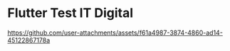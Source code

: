 # Flutter Test IT Digital

https://github.com/user-attachments/assets/f61a4987-3874-4860-ad14-45122867178a
